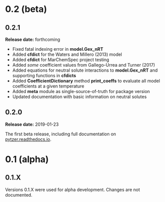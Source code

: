 # 0.2 (beta)

## 0.2.1

**Release date:** forthcoming

  * Fixed fatal indexing error in **model.Gex_nRT**
  * Added **cfdict** for the Waters and Millero (2013) model
  * Added **cfdict** for MarChemSpec project testing
  * Added *some* coefficient values from Gallego-Urrea and Turner (2017)
  * Added equations for neutral solute interactions to **model.Gex_nRT** and supporting functions in **cfdicts**
  * Added **CoefficientDictionary** method **print_coeffs** to evaluate all model coefficients at a given temperature
  * Added **meta** module as single-source-of-truth for package version
  * Updated documentation with basic information on neutral solutes

## 0.2.0

**Release date:** 2019-01-23

The first beta release, including full documentation on [pytzer.readthedocs.io](https://pytzer.readthedocs.io).

# 0.1 (alpha)

## 0.1.X

Versions 0.1.X were used for alpha development. Changes are not documented.
